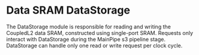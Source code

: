 # Data SRAM DataStorage

The DataStorage module is responsible for reading and writing the CoupledL2 data
SRAM, constructed using single-port SRAM. Requests only interact with
DataStorage during the MainPipe s3 pipeline stage. DataStorage can handle only
one read or write request per clock cycle.
